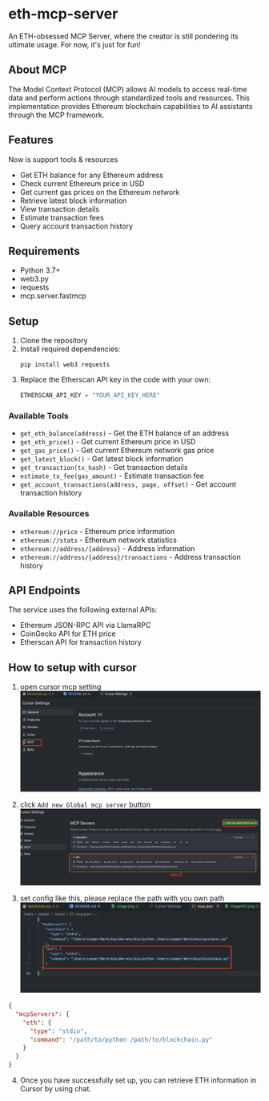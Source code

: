 # eth-mcp-server
An ETH-obsessed MCP Server, where the creator is still pondering its ultimate usage. For now, it's just for fun!

## About MCP

The Model Context Protocol (MCP) allows AI models to access real-time data and perform actions through standardized tools and resources. This implementation provides Ethereum blockchain capabilities to AI assistants through the MCP framework.

## Features
Now is support tools & resources

- Get ETH balance for any Ethereum address
- Check current Ethereum price in USD
- Get current gas prices on the Ethereum network
- Retrieve latest block information
- View transaction details
- Estimate transaction fees
- Query account transaction history

## Requirements

- Python 3.7+
- web3.py
- requests
- mcp.server.fastmcp

## Setup

1. Clone the repository
2. Install required dependencies:
   ```shell
   pip install web3 requests
   ```
3. Replace the Etherscan API key in the code with your own:
   ```python
   ETHERSCAN_API_KEY = "YOUR_API_KEY_HERE"
   ```

### Available Tools

- `get_eth_balance(address)` - Get the ETH balance of an address
- `get_eth_price()` - Get current Ethereum price in USD
- `get_gas_price()` - Get current Ethereum network gas price
- `get_latest_block()` - Get latest block information
- `get_transaction(tx_hash)` - Get transaction details
- `estimate_tx_fee(gas_amount)` - Estimate transaction fee
- `get_account_transactions(address, page, offset)` - Get account transaction history

### Available Resources

- `ethereum://price` - Ethereum price information
- `ethereum://stats` - Ethereum network statistics
- `ethereum://address/{address}` - Address information
- `ethereum://address/{address}/transactions` - Address transaction history

## API Endpoints

The service uses the following external APIs:
- Ethereum JSON-RPC API via LlamaRPC
- CoinGecko API for ETH price
- Etherscan API for transaction history

## How to setup with cursor
1. open cursor mcp setting
![](./imgs/image.png)

2. click `Add new Global mcp server` button
![](./imgs/image002.png)

3. set config like this, please replace the path with you own path
![](./imgs/image003.png)

```json
{
  "mcpServers": {
    "eth": {
      "type": "stdio",
      "command": "/path/to/python /path/to/blockchain.py"
    }
  }
}
```

4. Once you have successfully set up, you can retrieve ETH information in Cursor by using chat.

